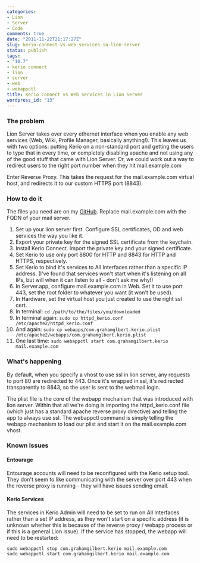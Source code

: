 ```yaml
---
categories:
- Lion
- Server
- Code
comments: true
date: "2011-11-22T21:17:27Z"
slug: kerio-connect-vs-web-services-in-lion-server
status: publish
tags:
- "10.7"
- kerio connect
- lion
- server
- web
- webappctl
title: Kerio Connect vs Web Services in Lion Server
wordpress_id: "13"
---
```


### The problem


Lion Server takes over every ethernet interface when you enable any web services (Web, Wiki, Profile Manager, basically anything!). This leaves us with two options: putting Kerio on a non-standard port and getting the users to type that in every time, or completely disabling apache and not using any of the good stuff that came with Lion Server. Or, we could work out a way to redirect users to the right port number when they hit mail.example.com

Enter Reverse Proxy. This takes the request for the mail.example.com virtual host, and redirects it to our custom HTTPS port (8843).



### How to do it


The files you need are on my [GitHub](https://github.com/grahamgilbert/Lion_Kerio). Replace mail.example.com with the FQDN of your mail server.

1.	Set up your lion server first. Configure SSL certificates, OD and web services the way you like it.
2.	Export your private key for the signed SSL certificate from the keychain.
3.	Install Kerio Connect. Import the private key and your signed certificate.
4.	Set Kerio to use only port 8800 for HTTP and 8843 for HTTP and HTTPS, respectively.
5.	Set Kerio to bind it's services to All Interfaces rather than a specific IP address. (I've found that services won't start when it's listening on all IPs, but will when it can listen to all - don't ask me why!)
6.	In Server.app, configure mail.example.com in Web. Set it to use port 443, set the root folder to whatever you want (it won't be used).
7.	In Hardware, set the virtual host you just created to use the right ssl cert.
8.	In terminal: ```cd /path/to/the/files/you/downloaded```
9.	In terminal again: ```sudo cp httpd_kerio.conf /etc/apache2/httpd_kerio.conf```
10.	And again: ```sudo cp webapps/com.grahamglbert.kerio.plist /etc/apache2/webapps/com.grahamglbert.kerio.plist```
11.	One last time: ```sudo webappctl start com.grahamgilbert.kerio mail.example.com```

### What's happening

By default, when you specify a vhost to use ssl in lion server, any requests to port 80 are redirected to 443. Once it's wrapped in ssl, it's redirected transparently to 8843, so the user is sent to the webmail login.

The plist file is the core of the webapp mechanism that was introduced with lion server. Within that all we're doing is importing the httpd_kerio.conf file (which just has a standard apache reverse proxy directive) and telling the app to always use ssl. The webappctl command is simply telling the webapp mechanism to load our plist and start it on the mail.example.com vhost. 

### Known Issues

#### Entourage

Entourage accounts will need to be reconfigured with the Kerio setup tool. They don't seem to like communicating with the server over port 443 when the reverse proxy is running - they will have issues sending email.

#### Kerio Services

The services in Kerio Admin will need to be set to run on All Interfaces rather than a set IP address, as they won't start on a specific address (it is unknown whether this is because of the reverse proxy / webapp process or if this is a general Lion issue). If the service has stopped, the webapp will need to be restarted:

	sudo webappctl stop com.grahamgilbert.kerio mail.example.com
	sudo webappctl start com.grahamgilbert.kerio mail.example.com
